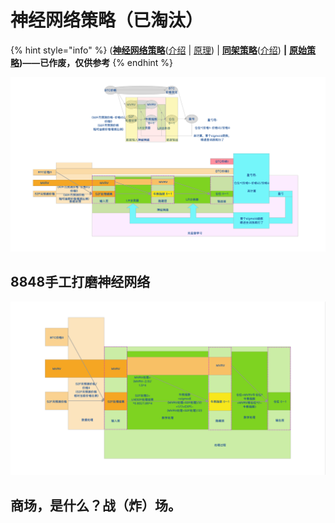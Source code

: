 # 神经网络策略（已淘汰）

{% hint style="info" %}
\([**神经网络策略**](https://share.weiyun.com/T6NAzM5i)\([介绍](https://www.bfm-unity.com/management-cockpit-operation/shen-jing-wang-luo-ce-lve) \| [原理](https://www.bilibili.com/read/cv7001287)\)  \|  [**同架策略**](https://share.weiyun.com/xUw40P4l)\([介绍](https://guhhhhaa.gitbook.io/joinquant/jin-rong-li-lun-zong-jie/zi-chan-pei-zhi/tong-gen-ce-lve-yu-tong-jia-ce-lve)\)  **\|**  [**原始策略**](https://share.weiyun.com/a0QaKX11)**\)——已作废，仅供参考**
{% endhint %}

![&#x795E;&#x7ECF;&#x7F51;&#x7EDC;&#x5EFA;&#x6A21;](../.gitbook/assets/shen-jing-wang-luo-.png)

## 8848手工打磨神经网络

![8848&#x624B;&#x5DE5;&#x6253;&#x78E8;&#x9AD8;&#x7EAF;&#x5EA6;&#x949B;&#x5408;&#x91D1;&#x795E;&#x7ECF;&#x7F51;&#x7EDC;](../.gitbook/assets/ping-mu-kuai-zhao-20210214-shang-wu-9.48.42.png)

## 商场，是什么？战（炸）场。

